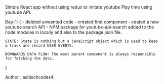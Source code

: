 Simple React app without using redux to imitate youtube Play time using youtube API.


Day-1: {
    - deleted unwanted code
    - created first component
    - ceated a new youtube search API
    - NPM package for youtube-api-search added to the node modules in locally and also to the package.json file.


    STATE: State is nothing but a javaScript object which is used to keep a track and record USER EVENTS.
    
    DOWNWARDS DATA FLOW: The most parent component is always responsible for fetching the data.
}

Author : ashischcodes4.